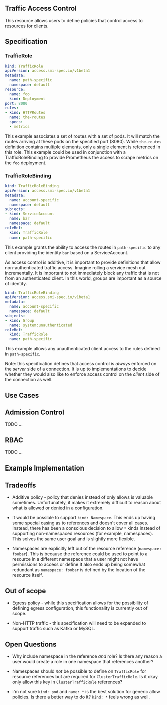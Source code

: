 ## Traffic Access Control

This resource allows users to define policies that control access to resources
for clients.

## Specification

### TrafficRole

```yaml
kind: TrafficRole
apiVersion: access.smi-spec.io/v1beta1
metadata:
  name: path-specific
  namespace: default
resource:
  name: foo
  kind: Deployment
port: 8080
rules:
- kind: HTTPRoutes
  name: the-routes
  specs:
  - metrics
```

This example associates a set of routes with a set of pods. It will match the
routes arriving at these pods on the specified port (8080). While `the-routes`
definition contains multiple elements, only a single element is referenced in
this role. This example could be used in conjunction with a TrafficRoleBinding
to provide Prometheus the access to scrape metrics on the `foo` deployment.

### TrafficRoleBinding

```yaml
kind: TrafficRoleBinding
apiVersion: access.smi-spec.io/v1beta1
metadata:
  name: account-specific
  namespace: default
subjects:
- kind: ServiceAccount
  name: bar
  namespace: default
roleRef:
  kind: TrafficRole
  name: path-specific
```

This example grants the ability to access the routes in `path-specific` to any
client providing the identity `bar` based on a ServiceAccount.

As access control is additive, it is important to provide definitions that allow
non-authenticated traffic access. Imagine rolling a service mesh out
incrementally. It is important to not immediately block any traffic that is not
from an authenticated client. In this world, groups are important as a source of
identity.

```yaml
kind: TrafficRoleBinding
apiVersion: access.smi-spec.io/v1beta1
metadata:
  name: account-specific
  namespace: default
subjects:
- kind: Group
  name: system:unauthenticated
roleRef:
  kind: TrafficRole
  name: path-specific
```

This example allows any unauthenticated client access to the rules defined in
`path-specific`.

Note: this specification defines that access control is *always* enforced on the
*server* side of a connection. It is up to implementations to decide whether
they would also like to enforce access control on the *client* side
of the connection as well.

## Use Cases

## Admission Control

TODO ...

## RBAC

TODO ...

## Example Implementation

## Tradeoffs

* Additive policy - policy that denies instead of only allows is valuable
  sometimes. Unfortunately, it makes it extremely difficult to reason about what
  is allowed or denied in a configuration.

* It would be possible to support `kind: Namespace`. This ends up having some
  special casing as to references and doesn't cover all cases. Instead, there
  has been a conscious decision to allow `*` kinds instead of supporting
  non-namespaced resources (for example, namespaces). This solves the same user
  goal and is slightly more flexible.

* Namespaces are explicitly left out of the resource reference (`namespace:
  foobar`). This is because the reference could be used to point to a resource
  in a different namespace that a user might not have permissions to access or
  define.It also ends up being somewhat redundant as `namespace: foobar` is
  defined by the location of the resource itself.

## Out of scope

* Egress policy - while this specification allows for the possibility of
  defining egress configuration, this functionality is currently out of scope.

* Non-HTTP traffic - this specification will need to be expanded to support
  traffic such as Kafka or MySQL.

## Open Questions

* Why include namespace in the reference *and* role? Is there any reason a user
  would create a role in one namespace that references another?

* Namespaces should *not* be possible to define on `TrafficRole` for resource
  references but are required for `ClusterTrafficRole`. Is it okay only allow
  this key in `ClusterTrafficRole` references?

* I'm not sure `kind: pod` and `name: *` is the best solution for generic allow
  policies. Is there a better way to do it? `kind: *` feels wrong as well.
